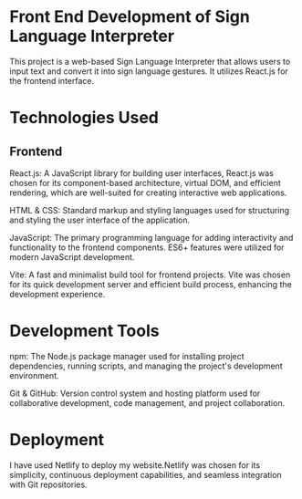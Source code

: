 <h1>Front End Development of Sign Language Interpreter</h1>
This project is a web-based Sign Language Interpreter that allows users to input text and convert it into sign language gestures. It utilizes React.js for the frontend interface.

<h1>Technologies Used</h1>
<h2>Frontend</h2>
React.js: A JavaScript library for building user interfaces, React.js was chosen for its component-based architecture, virtual DOM, and efficient rendering, which are well-suited for creating interactive web applications.<br>

HTML & CSS: Standard markup and styling languages used for structuring and styling the user interface of the application.<br>

JavaScript: The primary programming language for adding interactivity and functionality to the frontend components. ES6+ features were utilized for modern JavaScript development.<br>

Vite: A fast and minimalist build tool for frontend projects. Vite was chosen for its quick development server and efficient build process, enhancing the development experience.<br>

<h1>Development Tools</h1>
npm: The Node.js package manager used for installing project dependencies, running scripts, and managing the project's development environment.<br>

Git & GitHub: Version control system and hosting platform used for collaborative development, code management, and project collaboration.

<h1>Deployment</h1>
I have used Netlify to deploy my website.Netlify was chosen for its simplicity, continuous deployment capabilities, and seamless integration with Git repositories.

